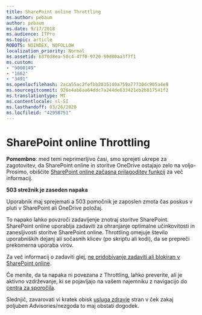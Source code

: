 ```yaml
---
title: SharePoint online Throttling
ms.author: pebaum
author: pebaum
ms.date: 9/17/2018
ms.audience: ITPro
ms.topic: article
ROBOTS: NOINDEX, NOFOLLOW
localization_priority: Normal
ms.assetid: b376d8ea-50c4-47f0-9720-50d80aa3f7f1
ms.custom:
- "9000149"
- "1662"
- "3491"
ms.openlocfilehash: 2aca55ac2fefbb2035140a759a77730dc905a4e9
ms.sourcegitcommit: 926e4ab6aa64ddc7a244de633421eb2b817541f2
ms.translationtype: MT
ms.contentlocale: sl-SI
ms.lasthandoff: 03/26/2020
ms.locfileid: "42958751"
---
```

# <a name="sharepoint-online-throttling"></a>SharePoint online Throttling

**Pomembno**: med temi neprimerljivo časi, smo sprejeti ukrepe za zagotovitev, da SharePoint online in storitve OneDrive ostajajo zelo na voljo-Prosimo, obiščite [SharePoint online začasna prilagoditev funkcij](https://aka.ms/ODSPAdjustments) za več informacij.

**503 strežnik je zaseden napaka**

Uporabnik maj sprejemati a 503 pomočnik je zaposlen zmota čas poskus v pluti v SharePoint ali OneDrive položaj. 

To napako lahko povzroči zadavljenje znotraj storitve SharePoint. SharePoint online uporablja zadaviti za ohranjanje optimalne učinkovitosti in zanesljivosti storitve SharePoint online. Throttling omejuje število uporabniških dejanj ali sočasnih klicev (po skriptu ali kodi), da se prepreči prekomerna uporaba virov. 

Za več informacij o zadaviti glej, [ne pridobivanje zadaviti ali blokiran v SharePoint online](https://docs.microsoft.com/sharepoint/dev/general-development/how-to-avoid-getting-throttled-or-blocked-in-sharepoint-online).

Če menite, da ta napaka ni povezana z Throttling, lahko preverite, ali je aktivno vzdrževanje, ki se pojavljajo na vašem najemniku z navigacijo do [centra za sporočila](https://portal.office.com/adminportal/home#/MessageCenter).

 Slednjič, zavarovati vi kratek obisk [usluga zdravje](https://portal.office.com/adminportal/home#/servicehealth) stran v ček zakaj poljuben Advisories/nezgoda to maj obstati dogodek.

